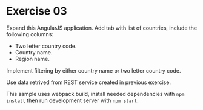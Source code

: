 # Exercise 03

Expand this AngularJS application. Add tab with list of countries,
include the following columns:
 - Two letter country code.
 - Country name.
 - Region name.

Implement filtering by either country name or two letter country code.
 
Use data retrived from REST service created in previous exercise.

This sample uses webpack build, install needed dependencies 
with `npm install` then run development server with `npm start`.
